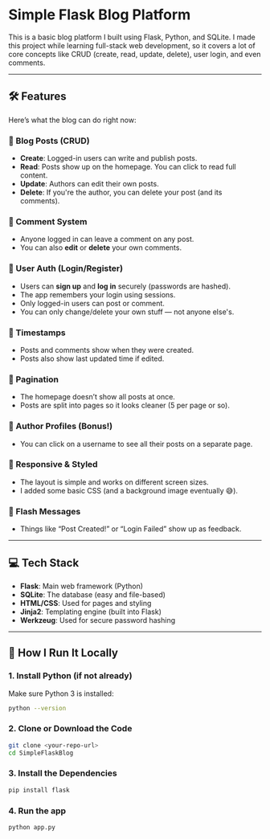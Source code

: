 # Simple Flask Blog Platform

This is a basic blog platform I built using Flask, Python, and SQLite. I made this project while learning full-stack web development, so it covers a lot of core concepts like CRUD (create, read, update, delete), user login, and even comments.

---

## 🛠 Features

Here’s what the blog can do right now:

### 📝 Blog Posts (CRUD)
- **Create**: Logged-in users can write and publish posts.
- **Read**: Posts show up on the homepage. You can click to read full content.
- **Update**: Authors can edit their own posts.
- **Delete**: If you're the author, you can delete your post (and its comments).

### 💬 Comment System
- Anyone logged in can leave a comment on any post.
- You can also **edit** or **delete** your own comments.

### 🔐 User Auth (Login/Register)
- Users can **sign up** and **log in** securely (passwords are hashed).
- The app remembers your login using sessions.
- Only logged-in users can post or comment.
- You can only change/delete your own stuff — not anyone else's.

### 📆 Timestamps
- Posts and comments show when they were created.
- Posts also show last updated time if edited.

### 📄 Pagination
- The homepage doesn’t show all posts at once.
- Posts are split into pages so it looks cleaner (5 per page or so).

### 👤 Author Profiles (Bonus!)
- You can click on a username to see all their posts on a separate page.

### 💅 Responsive & Styled
- The layout is simple and works on different screen sizes.
- I added some basic CSS (and a background image eventually 😅).

### 🔔 Flash Messages
- Things like “Post Created!” or “Login Failed” show up as feedback.

---

## 💻 Tech Stack

- **Flask**: Main web framework (Python)
- **SQLite**: The database (easy and file-based)
- **HTML/CSS**: Used for pages and styling
- **Jinja2**: Templating engine (built into Flask)
- **Werkzeug**: Used for secure password hashing

---

## 🧪 How I Run It Locally

### 1. Install Python (if not already)
Make sure Python 3 is installed:
```bash
python --version
```
### 2. Clone or Download the Code
```bash
git clone <your-repo-url>
cd SimpleFlaskBlog
```
### 3. Install the Dependencies
```bash
pip install flask
```
### 4. Run the app
```bash
python app.py
```
